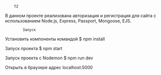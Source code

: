 		TZ

В данном проекте реализована авторизация и регистрация для сайта с использованием Node.js, 
Express, Passport, Mongoose, EJS.

	        Запуск
Установить компоненты командой  $ npm install

Запуск проекта   $ npm start

Запуск проекта с Nodemon   $ npm run dev

Открыть в браузере адрес localhost:5000
